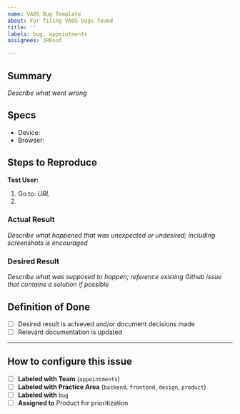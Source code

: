 ```yaml
---
name: VAOS Bug Template
about: For filing VAOS bugs found
title: ''
labels: bug, appointments
assignees: JRRoof

---
```


## Summary
_Describe what went wrong_

## Specs
- Device: 
- Browser: 

## Steps to Reproduce
**Test User:** 

1. Go to: _URL_
2. 

### Actual Result
_Describe what happened that was unexpected or undesired; including screenshots is encouraged_

### Desired Result
_Describe what was supposed to happen; reference existing Github issue that contains a solution if possible_

## Definition of Done
- [ ] Desired result is achieved and/or document decisions made
- [ ] Relevant documentation is updated

---
## How to configure this issue
- [ ] **Labeled with Team** (`appointments`)
- [ ] **Labeled with Practice Area** (`backend`, `frontend`, `design`, `product`)
- [ ] **Labeled with** `bug`
- [ ] **Assigned to** Product for prioritization
